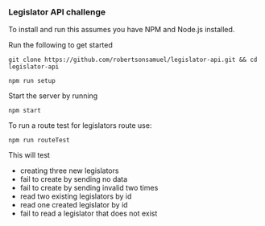 ### Legislator API challenge

To install and run this assumes you have
NPM and Node.js installed.

Run the following to get started
```
git clone https://github.com/robertsonsamuel/legislator-api.git && cd legislator-api

npm run setup
```
Start the server by running

```
npm start
```

To run a route test for legislators route use:
```
npm run routeTest
```

This will test
- creating three new legislators
- fail to create by sending no data
- fail to create by sending invalid two times
- read two existing legislators by id
- read one created legislator by id
- fail to read a legislator that does not exist
